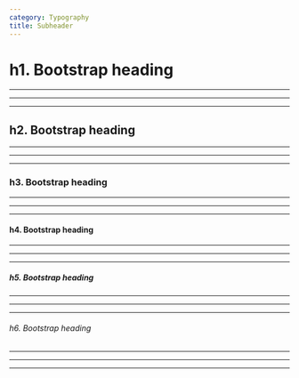 ```yaml
---
category: Typography
title: Subheader
---
```

<h1 class="subheader">h1. Bootstrap heading</h1>
<hr class="docs-block-text"/>
<hr class="docs-block-text-small"/>
<hr class="docs-block-text-medium"/>
<h2 class="subheader">h2. Bootstrap heading</h2>
<hr class="docs-block-text"/>
<hr class="docs-block-text-small"/>
<hr class="docs-block-text-medium"/>
<h3 class="subheader">h3. Bootstrap heading</h3>
<hr class="docs-block-text"/>
<hr class="docs-block-text-small"/>
<hr class="docs-block-text-medium"/>
<h4 class="subheader">h4. Bootstrap heading</h4>
<hr class="docs-block-text"/>
<hr class="docs-block-text-small"/>
<hr class="docs-block-text-medium"/>
<h5 class="subheader">h5. Bootstrap heading</h5>
<hr class="docs-block-text"/>
<hr class="docs-block-text-small"/>
<hr class="docs-block-text-medium"/>
<h6 class="subheader">h6. Bootstrap heading</h6>
<hr class="docs-block-text"/>
<hr class="docs-block-text-small"/>
<hr class="docs-block-text-medium"/>
